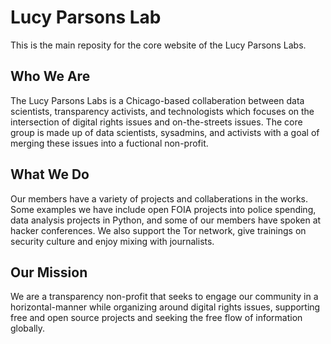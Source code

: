 # Lucy Parsons Lab

This is the main reposity for the core website of the Lucy Parsons Labs.

## Who We Are
The Lucy Parsons Labs is a Chicago-based collaberation between data scientists, transparency activists,
and technologists which focuses on the intersection of digital rights issues and on-the-streets issues.
The core group is made up of data scientists, sysadmins, and activists with a goal of merging these issues 
into a fuctional non-profit.   

## What We Do
Our members have a variety of projects and collaberations in the works. Some examples we have include open FOIA projects into police spending, data analysis projects in Python, and some of our members have spoken at hacker conferences. We also support the Tor network, give trainings on security culture and enjoy mixing with journalists.    

## Our Mission
We are a transparency non-profit that seeks to engage our community in a horizontal-manner while organizing around digital rights issues, supporting free and open source projects and seeking the free flow of information globally. 
